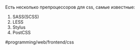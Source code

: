 Есть несколько препроцессоров для css, самые известные:
1. SASS(SCSS)
2. LESS
3. Stylus
4. PostCSS

#programming/web/frontend/css 